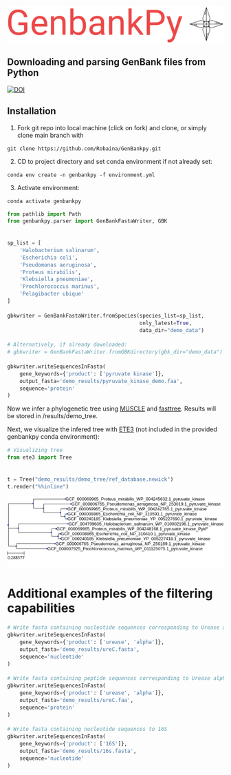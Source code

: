 ![logo](assets/logo.png)
## Downloading and parsing GenBank files from Python

[![DOI](https://zenodo.org/badge/299416438.svg)](https://zenodo.org/badge/latestdoi/299416438)

## Installation
1. Fork git repo into local machine (click on fork) and clone, or simply clone main branch with
```
git clone https://github.com/Robaina/GenBankpy.git
```
2. CD to project directory and set conda environment if not already set:
```
conda env create -n genbankpy -f environment.yml
```

3. Activate environment:
```
conda activate genbankpy
```


```python
from pathlib import Path
from genbankpy.parser import GenBankFastaWriter, GBK


sp_list = [
    'Halobacterium salinarum',
    'Escherichia coli',
    'Pseudomonas aeruginosa',
    'Proteus mirabilis',
    'Klebsiella pneumoniae',
    'Prochlorococcus marinus',
    'Pelagibacter ubique'
]

gbkwriter = GenBankFastaWriter.fromSpecies(species_list=sp_list,
                                           only_latest=True,
                                           data_dir="demo_data") 

# Alternatively, if already downloaded:
# gbkwriter = GenBankFastaWriter.fromGBKdirectory(gbk_dir="demo_data")

gbkwriter.writeSequencesInFasta(
    gene_keywords={'product': ['pyruvate kinase']},
    output_fasta='demo_results/pyruvate_kinase_demo.faa', 
    sequence='protein'
)
```

Now we infer a phylogenetic tree using [MUSCLE](https://bmcbioinformatics.biomedcentral.com/articles/10.1186/1471-2105-5-113) and [fasttree](https://journals.plos.org/plosone/article?id=10.1371/journal.pone.0009490). Results will be stored in /results/demo_tree.

Next, we visualize the infered tree with [ETE3](http://etetoolkit.org/) (not included in the provided genbankpy conda environment):


```python
# Visualizing tree 
from ete3 import Tree


t = Tree("demo_results/demo_tree/ref_database.newick")
t.render("%%inline")
```




    
![png](README_figures/output_3_0.png)
    



# Additional examples of the filtering capabilities


```python
# Write fasta containing nucleotide sequences corresponding to Urease alpha
gbkwriter.writeSequencesInFasta(
    gene_keywords={'product': ['urease', 'alpha']},
    output_fasta='demo_results/ureC.fasta', 
    sequence='nucleotide'
)

# Write fasta containing peptide sequences corresponding to Urease alpha
gbkwriter.writeSequencesInFasta(
    gene_keywords={'product': ['urease', 'alpha']},
    output_fasta='demo_results/ureC.faa', 
    sequence='protein'
)

# Write fasta containing nucleotide sequences to 16S
gbkwriter.writeSequencesInFasta(
    gene_keywords={'product': ['16S']},
    output_fasta='demo_results/16s.fasta', 
    sequence='nucleotide'
)
```
